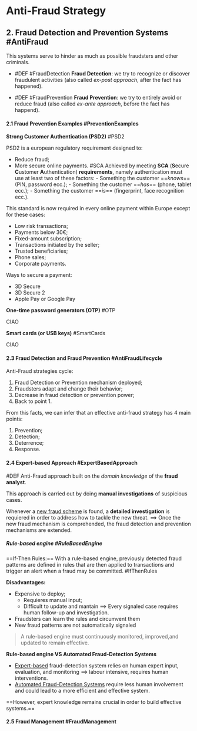 # Anti-Fraud Strategy
## 2. Fraud Detection and Prevention Systems #AntiFraud
This systems serve to hinder as much as possible fraudsters and other criminals.

- #DEF #FraudDetection **Fraud Detection**: we try to recognize or discover fraudulent activities (also called *ex-post approach*, after the fact has happened).

- #DEF #FraudPrevention **Fraud Prevention**:  we try to entirely avoid or reduce fraud (also called *ex-ante approach*, before the fact has happend).

#### 2.1 Fraud Prevention Examples #PreventionExamples
**Strong Customer Authentication (PSD2)** #PSD2

PSD2 is a european regulatory requirement designed to:
- Reduce fraud;
- More secure online payments. #SCA
	Achieved by meeting **SCA** (**S**ecure **C**ustomer **A**uthentication) **requirements**, namely authentication must use at least two of these factors:
			- Something the customer ==*knows*== (PIN, password ecc.);
			- Something the customer ==*has*== (phone, tablet ecc.);
			- Something the customer ==*is*== (fingerprint, face recognition ecc.). 

This standard is now required in every online payment within Europe except for these cases:
- Low risk transactions;
- Payments below 30€;
- Fixed-amount subscription;
- Transactions initiated by the seller;
- Trusted beneficiaries;
- Phone sales;
- Corporate payments.

Ways to secure a payment:
- 3D Secure
- 3D Secure 2
- Apple Pay or Google Pay

**One-time password generators (OTP)** #OTP

CIAO

**Smart cards (or USB keys)** #SmartCards

CIAO


#### 2.3 Fraud Detection and Fraud Prevention #AntiFraudLifecycle

Anti-Fraud strategies cycle:
1. Fraud Detection or Prevention mechanism deployed;
2. Fraudsters adapt and change their behavior;
3. Decrease in fraud detection or prevention power;
4. Back to point 1.

From this facts, we can infer that an effective anti-fraud strategy has 4 main points:
1. Prevention;
2. Detection;
3. Deterrence;
4. Response.

#### 2.4 Expert-based Approach #ExpertBasedApproach
#DEF Anti-Fraud approach built on the *domain knowledge* of the **fraud analyst**.

This approach is carried out by doing **manual investigations** of suspicious cases. 

Whenever a <u>new fraud scheme</u> is found, a **detailed investigation** is requiered in order to address how to tackle the new threat.
==> Once the new fraud mechanism is comprehended, the fraud detection and prevention mechanisms are extended.

##### Rule-based engine #RuleBasedEngine
==If-Then Rules:== With a rule-based engine, previously detected fraud patterns are defined in rules that are then applied to transactions and trigger an alert when a fraud may be committed. #IfThenRules

**Disadvantages:**
- Expensive to deploy;
	- Requieres manual input;
	- Difficult to update and mantain
	   ==> Every signaled case requires human follow-up and investigation.
- Fraudsters can learn the rules and circumvent them
- New fraud patterns are not automatically signaled

> A rule-based engine must continuously monitored, improved,and updated to remain effective.

**Rule-based engine VS Automated Fraud-Detection Systems**
- <u>Expert-based</u> fraud-detection system relies on human expert input, evaluation, and monitoring ==> labour intensive, requires human interventions.
- <u>Automated Fraud-Detection Systems</u> require less human involvement and could lead to a more efficient and effective system.

==However, expert knowledge remains crucial in order to build effective systems.==

#### 2.5 Fraud Management #FraudManagement 
